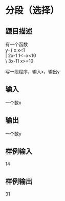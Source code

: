  # 分段（选择）   
  
 ## 题目描述  
 有一个函数  
 y={ x      x<1  
 | 2x-1   1<=x<10  
 \ 3x-11  x>=10  
   
 写一段程序，输入x，输出y  
   
 ## 输入  
 一个数x  
   
 ## 输出  
 一个数y  
   
 ## 样例输入  
 14  
 ## 样例输出  
 31  
   
  
